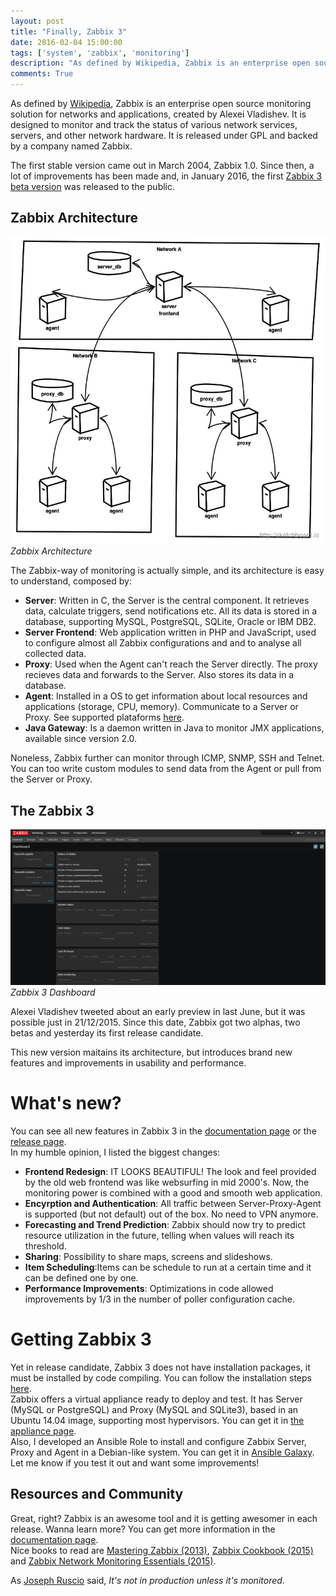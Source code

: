 ```yaml
---
layout: post
title: "Finally, Zabbix 3"
date: 2016-02-04 15:00:00
tags: ['system', 'zabbix', 'monitoring']
description: "As defined by Wikipedia, Zabbix is an enterprise open source monitoring solution for networks and applications, created by Alexei Vladishev. It is designed to monitor and track the status of various network services, servers, and other network hardware. It is released under GPL and backed by a company named Zabbix."
comments: True
---
```


As defined by [Wikipedia](https://en.wikipedia.org/wiki/Zabbix), Zabbix is an enterprise open source monitoring solution for networks and applications, created by Alexei Vladishev. It is designed to monitor and track the status of various network services, servers, and other network hardware. It is released under GPL and backed by a company named Zabbix. 

The first stable version came out in March 2004, Zabbix 1.0. Since then, a lot of improvements has been made and, in January 2016, the first [Zabbix 3 beta version](http://www.zabbix.com/rn3.0.0beta1.php) was released to the public. 

## Zabbix Architecture

![Zabbix Architecture](/img/zabbix3_arch.png)     
*Zabbix Architecture*


The Zabbix-way of monitoring is actually simple, and its architecture is easy to understand, composed by:

* **Server**: Written in C, the Server is the central component. It retrieves data, calculate triggers, send notifications etc. All its data is stored in a database, supporting MySQL, PostgreSQL, SQLite, Oracle or IBM DB2.     
* **Server Frontend**: Web application written in PHP and JavaScript, used to configure almost all Zabbix configurations and and to analyse all collected data.
* **Proxy**: Used when the Agent can't reach the Server directly. The proxy recieves data and forwards to the Server. Also stores its data in a database.     
* **Agent**: Installed in a OS to get information about local resources and applications (storage, CPU, memory). Communicate to a Server or Proxy. See supported plataforms [here](https://www.zabbix.com/documentation/3.0/manual/concepts/agent).     
* **Java Gateway**: Is a daemon written in Java to monitor JMX applications, available since version 2.0.     

Noneless, Zabbix further can monitor through ICMP, SNMP, SSH and Telnet. You can too write custom modules to send data from the Agent or pull from the Server or Proxy.

## The Zabbix 3

![Zabbix Dashboard](/img/zabbix3_dashboard.png)     
*Zabbix 3 Dashboard*


Alexei Vladishev tweeted about an early preview in last June, but it was possible just in 21/12/2015. Since this date, Zabbix got two alphas, two betas and yesterday its first release candidate.

This new version maitains its architecture, but introduces brand new features and improvements in usability and performance.

# What's new?
You can see all new features in Zabbix 3 in the [documentation page](https://www.zabbix.com/documentation/3.0/manual/introduction/whatsnew300) or the [release page](http://www.zabbix.com/rn3.0.0rc1.php).     
In my humble opinion, I listed the biggest changes:

* **Frontend Redesign**: IT LOOKS BEAUTIFUL! The look and feel provided by the old web frontend was like websurfing in mid 2000's. Now, the monitoring power is combined with a good and smooth web application.     
* **Encyrption and Authentication**: All traffic between Server-Proxy-Agent is supported (but not default) out of the box. No need to VPN anymore.     
* **Forecasting and Trend Prediction**: Zabbix should now try to predict resource utilization in the future, telling when values will reach its threshold.     
* **Sharing**: Possibility to share maps, screens and slideshows.     
* **Item Scheduling**:Items can be schedule to run at a certain time and it can be defined one by one.     
* **Performance Improvements**: Optimizations in code allowed improvements by 1/3 in the number of poller configuration cache.     

# Getting Zabbix 3
Yet in release candidate, Zabbix 3 does not have installation packages, it must be installed by code compiling. You can follow the installation steps [here](https://www.zabbix.com/documentation/3.0/manual/installation).     
Zabbix offers a virtual appliance ready to deploy and test. It has Server (MySQL or PostgreSQL) and Proxy (MySQL and SQLite3), based in an Ubuntu 14.04 image, supporting most hypervisors. You can get it in [the appliance page](https://www.zabbix.com/documentation/3.0/manual/appliance).     
Also, I developed an Ansible Role to install and configure Zabbix Server, Proxy and Agent in a Debian-like system. You can get it in [Ansible Galaxy](https://galaxy.ansible.com/jonatasbaldin/). Let me know if you test it out and want some improvements!

## Resources and Community
Great, right? Zabbix is an awesome tool and it is getting awesomer in each release. Wanna learn more? You can get more information in the [documentation page](https://www.zabbix.com/documentation/3.0/start).     
Nice books to read are [Mastering Zabbix (2013)](https://www.packtpub.com/monitor-large-information-technology-environment-by-using-zabbix/book), [Zabbix Cookbook (2015)](https://www.packtpub.com/networking-and-servers/zabbix-cookbook/book/) and [Zabbix Network Monitoring Essentials (2015)](http://www.packtpub.com/networking-and-servers/zabbix-network-monitoring-essentials/book).     

As [Joseph Ruscio](https://speakerdeck.com/josephruscio/its-not-in-production-unless-its-monitored) said, *It's not in production unless it's monitored*.

